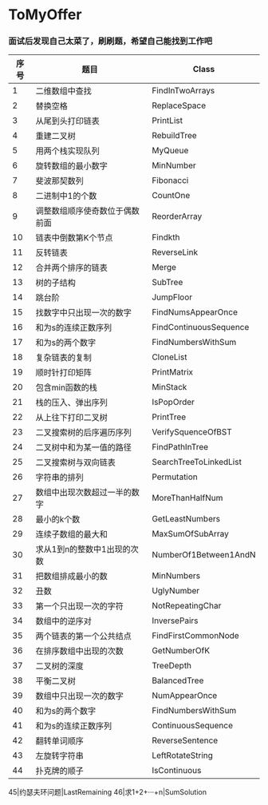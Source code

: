 # ToMyOffer
### 面试后发现自己太菜了，刷刷题，希望自己能找到工作吧
序号 | 题目 | Class
-|-|-
1|二维数组中查找|FindInTwoArrays 
2|替换空格|ReplaceSpace
3|从尾到头打印链表|PrintList
4|重建二叉树|RebuildTree
5|用两个栈实现队列|MyQueue
6|旋转数组的最小数字|MinNumber
7|斐波那契数列|Fibonacci
8|二进制中1的个数|CountOne
9|调整数组顺序使奇数位于偶数前面|ReorderArray
10|链表中倒数第K个节点|Findkth
11|反转链表|ReverseLink
12|合并两个排序的链表|Merge
13|树的子结构|SubTree
14|跳台阶|JumpFloor
15|找数字中只出现一次的数字|FindNumsAppearOnce
16|和为s的连续正数序列|FindContinuousSequence 
17|和为s的两个数字|FindNumbersWithSum
18|复杂链表的复制|CloneList
19|顺时针打印矩阵|PrintMatrix
20|包含min函数的栈|MinStack
21|栈的压入、弹出序列|IsPopOrder
22|从上往下打印二叉树|PrintTree
23|二叉搜索树的后序遍历序列|VerifySquenceOfBST
24|二叉树中和为某一值的路径            |FindPathInTree
25|二叉搜索树与双向链表|SearchTreeToLinkedList
26|字符串的排列|Permutation
27|数组中出现次数超过一半的数字|MoreThanHalfNum
28|最小的k个数|GetLeastNumbers
29|连续子数组的最大和|MaxSumOfSubArray
30|求从1到n的整数中1出现的次数|NumberOf1Between1AndN
31|把数组排成最小的数|MinNumbers
32|丑数|UglyNumber
33|第一个只出现一次的字符|NotRepeatingChar
34|数组中的逆序对|InversePairs
35|两个链表的第一个公共结点|FindFirstCommonNode
36|在排序数组中出现的次数|GetNumberOfK
37|二叉树的深度|TreeDepth
38|平衡二叉树|BalancedTree
39|数组中只出现一次的数字|NumAppearOnce
40|和为s的两个数字|FindNumbersWithSum
41|和为s的连续正数序列|ContinuousSequence
42|翻转单词顺序|ReverseSentence
43|左旋转字符串|LeftRotateString
44|扑克牌的顺子|IsContinuous

45|约瑟夫环问题|LastRemaining
46|求1+2+···+n|SumSolution
